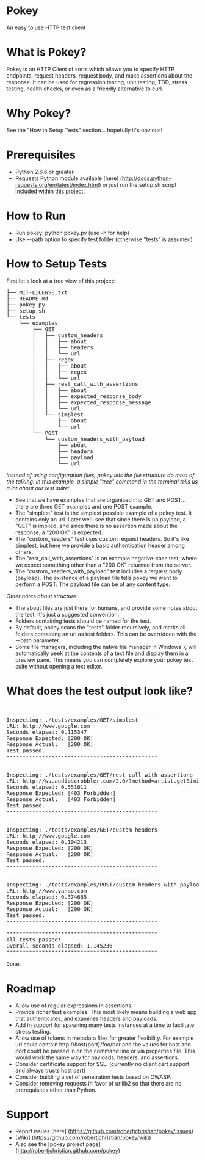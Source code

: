 Pokey
=====
An easy to use HTTP test client

What is Pokey?
============================
Pokey is an HTTP Client of sorts which allows you to specify HTTP endpoints, request headers, request body, and make assertions about the response.  It can be used for regression testing, unit testing, TDD, stress testing, health checks, or even as a friendly alternative to curl.

Why Pokey?
============================
See the "How to Setup Tests" section... hopefully it's obvious!

Prerequisites
============================
* Python 2.6.6 or greater.
* Requests Python module available [here] (http://docs.python-requests.org/en/latest/index.html) or just run the setup.sh script included within this project.

How to Run
============================
* Run pokey: python pokey.py (use -h for help)
* Use --path option to specify test folder (otherwise "tests" is assumed)

How to Setup Tests
============================
First let's look at a tree view of this project:

<pre>
├── MIT-LICENSE.txt
├── README.md
├── pokey.py
├── setup.sh
└── tests
    └── examples
        ├── GET
        │   ├── custom_headers
        │   │   ├── about
        │   │   ├── headers
        │   │   └── url
        │   ├── regex
        │   │   ├── about
        │   │   ├── regex
        │   │   └── url
        │   ├── rest_call_with_assertions
        │   │   ├── about
        │   │   ├── expected_response_body
        │   │   ├── expected_response_message
        │   │   └── url
        │   └── simplest
        │       ├── about
        │       └── url
        └── POST
            └── custom_headers_with_payload
                ├── about
                ├── headers
                ├── payload
                └── url
</pre>
_Instead of using configuration files, pokey lets the file structure do most of the talking.  In this example, a simple "tree" command in the terminal tells us a lot about our test suite:_

* See that we have examples that are organized into GET and POST... there are three GET examples and one POST example.
* The "simplest" test is the simplest possible example of a pokey test.  It contains only an url.  Later we'll see that since there is no payload, a "GET" is implied, and since there is no assertion made about the response, a "200 OK" is expected.
* The "custom_headers" test uses custom request headers.  So it's like simplest, but here we provide a basic authentication header among others.
* The "rest_call_with_assertions" is an example negative-case test, where we expect something other than a "200 OK" returned from the server.
* The "custom_headers_with_payload" test includes a request body (payload).  The existence of a payload file tells pokey we want to perform a POST.  The payload file can be of any content type.

_Other notes about structure:_

* The about files are just there for humans, and provide some notes about the test.  It's just a suggested convention.
* Folders containing tests should be named for the test.
* By default, pokey scans the "tests" folder recursively, and marks all folders containing an url as test folders.  This can be overridden with the --path parameter.
* Some file managers, including the native file manager in Windows 7, will automatically peek at the contents of a text file and display them in a preview pane.  This means you can completely explore your pokey test suite without opening a text editor.

What does the test output look like?
============================
<pre>

-----------------------------------------------
Inspecting: ./tests/examples/GET/simplest
URL: http://www.google.com
Seconds elapsed: 0.115347
Response Expected: [200 OK]
Response Actual:   [200 OK]
Test passed.
-----------------------------------------------

-----------------------------------------------
Inspecting: ./tests/examples/GET/rest_call_with_assertions
URL: http://ws.audioscrobbler.com/2.0/?method=artist.getSimilar&api_key=bad_key
Seconds elapsed: 0.551011
Response Expected: [403 Forbidden]
Response Actual:   [403 Forbidden]
Test passed.
-----------------------------------------------

-----------------------------------------------
Inspecting: ./tests/examples/GET/custom_headers
URL: http://www.google.com
Seconds elapsed: 0.104213
Response Expected: [200 OK]
Response Actual:   [200 OK]
Test passed.
-----------------------------------------------

-----------------------------------------------
Inspecting: ./tests/examples/POST/custom_headers_with_payload
URL: http://www.yahoo.com
Seconds elapsed: 0.374665
Response Expected: [200 OK]
Response Actual:   [200 OK]
Test passed.
-----------------------------------------------

***********************************************
All tests passed!
Overall seconds elapsed: 1.145236
***********************************************

Done.
</pre>

Roadmap
============================

* Allow use of regular expressions in assertions.
* Provide richer test examples.  This most likely means building a web app that authenticates, and examines headers and payloads.
* Add in support for spawning many tests instances at a time to facilitate stress testing.
* Allow use of tokens in metadata files for greater flexibility.  For example url could contain http://${host}${port}/foo/bar and the values for host and port could be passed in on the command line or via properties file.  This would work the same way for payloads, headers, and assertions.
* Consider certificate support for SSL. (currently no client cert support, and always trusts host cert)
* Consider building a set of penetration tests based on OWASP.
* Consider removing requests in favor of urllib2 so that there are no prerequisites other than Python.

Support
============================
* Report issues [here] (https://github.com/robertjchristian/pokey/issues)
* [Wiki] (https://github.com/robertjchristian/pokey/wiki)
* Also see the [pokey project page] (http://robertjchristian.github.com/pokey)
